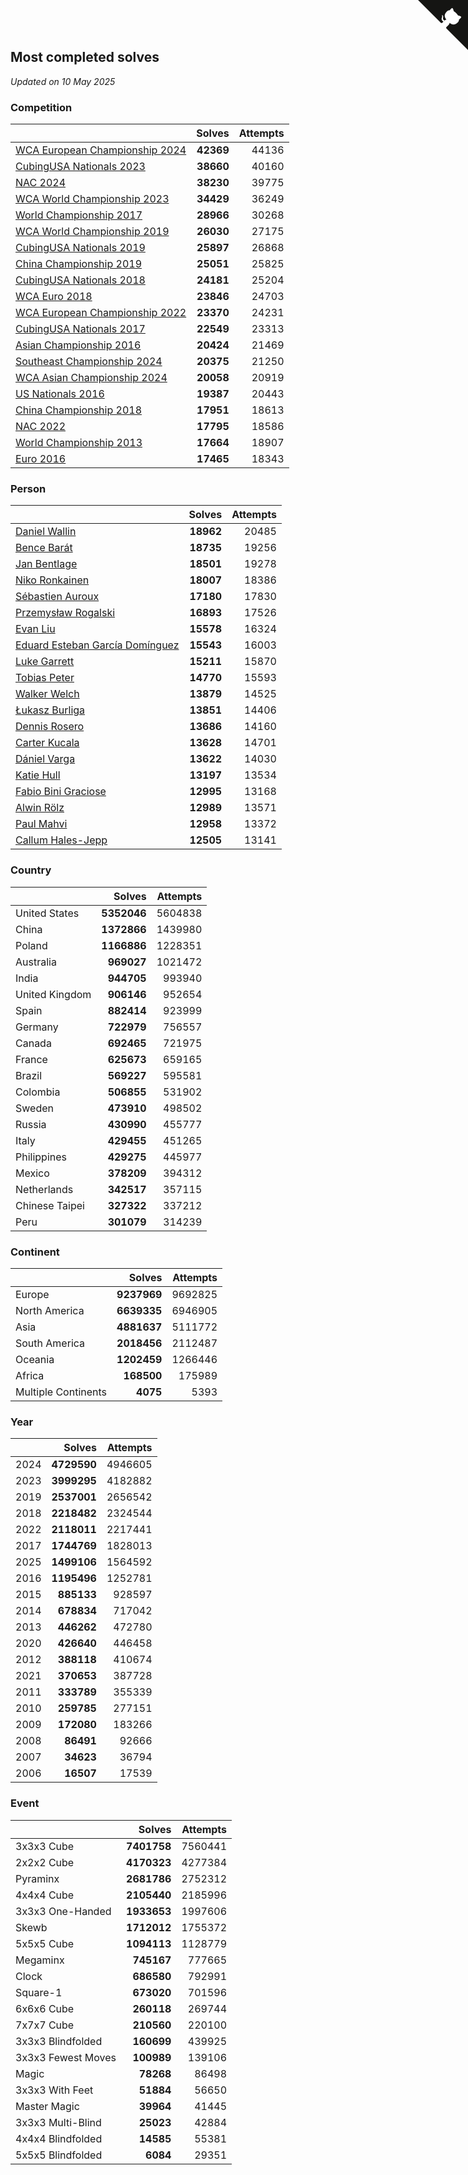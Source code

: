 ## Most completed solves

*Updated on 10 May 2025*


### Competition

|  | Solves | Attempts |
| :--- | ---: | ---: |
| [WCA European Championship 2024](https://www.worldcubeassociation.org/competitions/Euro2024) | **42369** | 44136 |
| [CubingUSA Nationals 2023](https://www.worldcubeassociation.org/competitions/CubingUSANationals2023) | **38660** | 40160 |
| [NAC 2024](https://www.worldcubeassociation.org/competitions/NAC2024) | **38230** | 39775 |
| [WCA World Championship 2023](https://www.worldcubeassociation.org/competitions/WC2023) | **34429** | 36249 |
| [World Championship 2017](https://www.worldcubeassociation.org/competitions/WC2017) | **28966** | 30268 |
| [WCA World Championship 2019](https://www.worldcubeassociation.org/competitions/WC2019) | **26030** | 27175 |
| [CubingUSA Nationals 2019](https://www.worldcubeassociation.org/competitions/CubingUSANationals2019) | **25897** | 26868 |
| [China Championship 2019](https://www.worldcubeassociation.org/competitions/ChinaChampionship2019) | **25051** | 25825 |
| [CubingUSA Nationals 2018](https://www.worldcubeassociation.org/competitions/CubingUSANationals2018) | **24181** | 25204 |
| [WCA Euro 2018](https://www.worldcubeassociation.org/competitions/Euro2018) | **23846** | 24703 |
| [WCA European Championship 2022](https://www.worldcubeassociation.org/competitions/Euro2022) | **23370** | 24231 |
| [CubingUSA Nationals 2017](https://www.worldcubeassociation.org/competitions/CubingUSANationals2017) | **22549** | 23313 |
| [Asian Championship 2016](https://www.worldcubeassociation.org/competitions/AsianChampionship2016) | **20424** | 21469 |
| [Southeast Championship 2024](https://www.worldcubeassociation.org/competitions/SoutheastChampionship2024) | **20375** | 21250 |
| [WCA Asian Championship 2024](https://www.worldcubeassociation.org/competitions/RubiksWCAAsianChampionship2024) | **20058** | 20919 |
| [US Nationals 2016](https://www.worldcubeassociation.org/competitions/USNationals2016) | **19387** | 20443 |
| [China Championship 2018](https://www.worldcubeassociation.org/competitions/ChinaChampionship2018) | **17951** | 18613 |
| [NAC 2022](https://www.worldcubeassociation.org/competitions/NAC2022) | **17795** | 18586 |
| [World Championship 2013](https://www.worldcubeassociation.org/competitions/WC2013) | **17664** | 18907 |
| [Euro 2016](https://www.worldcubeassociation.org/competitions/Euro2016) | **17465** | 18343 |

### Person

|  | Solves | Attempts |
| :--- | ---: | ---: |
| [Daniel Wallin](https://www.worldcubeassociation.org/persons/2013WALL03) | **18962** | 20485 |
| [Bence Barát](https://www.worldcubeassociation.org/persons/2008BARA01) | **18735** | 19256 |
| [Jan Bentlage](https://www.worldcubeassociation.org/persons/2010BENT01) | **18501** | 19278 |
| [Niko Ronkainen](https://www.worldcubeassociation.org/persons/2010RONK01) | **18007** | 18386 |
| [Sébastien Auroux](https://www.worldcubeassociation.org/persons/2008AURO01) | **17180** | 17830 |
| [Przemysław Rogalski](https://www.worldcubeassociation.org/persons/2013ROGA02) | **16893** | 17526 |
| [Evan Liu](https://www.worldcubeassociation.org/persons/2009LIUE01) | **15578** | 16324 |
| [Eduard Esteban García Domínguez](https://www.worldcubeassociation.org/persons/2011EDUA01) | **15543** | 16003 |
| [Luke Garrett](https://www.worldcubeassociation.org/persons/2017GARR05) | **15211** | 15870 |
| [Tobias Peter](https://www.worldcubeassociation.org/persons/2014PETE03) | **14770** | 15593 |
| [Walker Welch](https://www.worldcubeassociation.org/persons/2011WELC01) | **13879** | 14525 |
| [Łukasz Burliga](https://www.worldcubeassociation.org/persons/2013BURL01) | **13851** | 14406 |
| [Dennis Rosero](https://www.worldcubeassociation.org/persons/2010ROSE03) | **13686** | 14160 |
| [Carter Kucala](https://www.worldcubeassociation.org/persons/2015KUCA01) | **13628** | 14701 |
| [Dániel Varga](https://www.worldcubeassociation.org/persons/2008VARG01) | **13622** | 14030 |
| [Katie Hull](https://www.worldcubeassociation.org/persons/2010HULL01) | **13197** | 13534 |
| [Fabio Bini Graciose](https://www.worldcubeassociation.org/persons/2010GRAC02) | **12995** | 13168 |
| [Alwin Rölz](https://www.worldcubeassociation.org/persons/2016ROLZ01) | **12989** | 13571 |
| [Paul Mahvi](https://www.worldcubeassociation.org/persons/2012MAHV01) | **12958** | 13372 |
| [Callum Hales-Jepp](https://www.worldcubeassociation.org/persons/2012HALE01) | **12505** | 13141 |

### Country

|  | Solves | Attempts |
| :--- | ---: | ---: |
| United States | **5352046** | 5604838 |
| China | **1372866** | 1439980 |
| Poland | **1166886** | 1228351 |
| Australia | **969027** | 1021472 |
| India | **944705** | 993940 |
| United Kingdom | **906146** | 952654 |
| Spain | **882414** | 923999 |
| Germany | **722979** | 756557 |
| Canada | **692465** | 721975 |
| France | **625673** | 659165 |
| Brazil | **569227** | 595581 |
| Colombia | **506855** | 531902 |
| Sweden | **473910** | 498502 |
| Russia | **430990** | 455777 |
| Italy | **429455** | 451265 |
| Philippines | **429275** | 445977 |
| Mexico | **378209** | 394312 |
| Netherlands | **342517** | 357115 |
| Chinese Taipei | **327322** | 337212 |
| Peru | **301079** | 314239 |

### Continent

|  | Solves | Attempts |
| :--- | ---: | ---: |
| Europe | **9237969** | 9692825 |
| North America | **6639335** | 6946905 |
| Asia | **4881637** | 5111772 |
| South America | **2018456** | 2112487 |
| Oceania | **1202459** | 1266446 |
| Africa | **168500** | 175989 |
| Multiple Continents | **4075** | 5393 |

### Year

|  | Solves | Attempts |
| :--- | ---: | ---: |
| 2024 | **4729590** | 4946605 |
| 2023 | **3999295** | 4182882 |
| 2019 | **2537001** | 2656542 |
| 2018 | **2218482** | 2324544 |
| 2022 | **2118011** | 2217441 |
| 2017 | **1744769** | 1828013 |
| 2025 | **1499106** | 1564592 |
| 2016 | **1195496** | 1252781 |
| 2015 | **885133** | 928597 |
| 2014 | **678834** | 717042 |
| 2013 | **446262** | 472780 |
| 2020 | **426640** | 446458 |
| 2012 | **388118** | 410674 |
| 2021 | **370653** | 387728 |
| 2011 | **333789** | 355339 |
| 2010 | **259785** | 277151 |
| 2009 | **172080** | 183266 |
| 2008 | **86491** | 92666 |
| 2007 | **34623** | 36794 |
| 2006 | **16507** | 17539 |

### Event

|  | Solves | Attempts |
| :--- | ---: | ---: |
| 3x3x3 Cube | **7401758** | 7560441 |
| 2x2x2 Cube | **4170323** | 4277384 |
| Pyraminx | **2681786** | 2752312 |
| 4x4x4 Cube | **2105440** | 2185996 |
| 3x3x3 One-Handed | **1933653** | 1997606 |
| Skewb | **1712012** | 1755372 |
| 5x5x5 Cube | **1094113** | 1128779 |
| Megaminx | **745167** | 777665 |
| Clock | **686580** | 792991 |
| Square-1 | **673020** | 701596 |
| 6x6x6 Cube | **260118** | 269744 |
| 7x7x7 Cube | **210560** | 220100 |
| 3x3x3 Blindfolded | **160699** | 439925 |
| 3x3x3 Fewest Moves | **100989** | 139106 |
| Magic | **78268** | 86498 |
| 3x3x3 With Feet | **51884** | 56650 |
| Master Magic | **39964** | 41445 |
| 3x3x3 Multi-Blind | **25023** | 42884 |
| 4x4x4 Blindfolded | **14585** | 55381 |
| 5x5x5 Blindfolded | **6084** | 29351 |


<a href="https://github.com/jonatanklosko/wca_statistics" class="github-corner" aria-label="View source on Github"><svg width="80" height="80" viewBox="0 0 250 250" style="fill:#151513; color:#fff; position: absolute; top: 0; border: 0; right: 0;" aria-hidden="true"><path d="M0,0 L115,115 L130,115 L142,142 L250,250 L250,0 Z"></path><path d="M128.3,109.0 C113.8,99.7 119.0,89.6 119.0,89.6 C122.0,82.7 120.5,78.6 120.5,78.6 C119.2,72.0 123.4,76.3 123.4,76.3 C127.3,80.9 125.5,87.3 125.5,87.3 C122.9,97.6 130.6,101.9 134.4,103.2" fill="currentColor" style="transform-origin: 130px 106px;" class="octo-arm"></path><path d="M115.0,115.0 C114.9,115.1 118.7,116.5 119.8,115.4 L133.7,101.6 C136.9,99.2 139.9,98.4 142.2,98.6 C133.8,88.0 127.5,74.4 143.8,58.0 C148.5,53.4 154.0,51.2 159.7,51.0 C160.3,49.4 163.2,43.6 171.4,40.1 C171.4,40.1 176.1,42.5 178.8,56.2 C183.1,58.6 187.2,61.8 190.9,65.4 C194.5,69.0 197.7,73.2 200.1,77.6 C213.8,80.2 216.3,84.9 216.3,84.9 C212.7,93.1 206.9,96.0 205.4,96.6 C205.1,102.4 203.0,107.8 198.3,112.5 C181.9,128.9 168.3,122.5 157.7,114.1 C157.9,116.9 156.7,120.9 152.7,124.9 L141.0,136.5 C139.8,137.7 141.6,141.9 141.8,141.8 Z" fill="currentColor" class="octo-body"></path></svg></a><style>.github-corner:hover .octo-arm{animation:octocat-wave 560ms ease-in-out}@keyframes octocat-wave{0%,100%{transform:rotate(0)}20%,60%{transform:rotate(-25deg)}40%,80%{transform:rotate(10deg)}}@media (max-width:500px){.github-corner:hover .octo-arm{animation:none}.github-corner .octo-arm{animation:octocat-wave 560ms ease-in-out}}</style>
